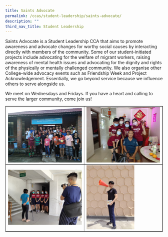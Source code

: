 ```yaml
---
title: Saints Advocate
permalink: /ccas/student-leadership/saints-advocate/
description: ""
third_nav_title: Student Leadership
---
```

<p>Saints Advocate is a Student Leadership CCA that aims to promote awareness and advocate changes for worthy social causes by interacting directly with members of the community. Some of our student-initiated projects include advocating for the welfare of migrant workers, raising awareness of mental health issues and advocating for the dignity and rights of the physically or mentally challenged community. We also organise other College-wide advocacy events such as Friendship Week and Project Acknowledgement. Essentially, we go beyond service because we influence others to serve alongside us.</p>
<p>We meet on Wednesdays and Fridays. If you have a heart and calling to serve the larger community, come join us!</p>
<table style="border-collapse: collapse; width: 100%;" border="1">
<tbody>
<tr>
<td style="width: 50%;"><img src="/images/sa1.jpg"></td>
<td style="width: 50%;"><img src="/images/sa2.jpg"></td>
</tr>
<tr>
<td style="width: 50%;"><img src="/images/sa3.jpg"></td>
<td style="width: 50%;"><img style="width: 65%;" src="/images/sa4.jpg"></td>
</tr>
</tbody>
</table>
